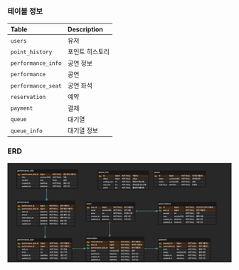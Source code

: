 ### 테이블 정보

| Table              | Description |
|:-------------------|:------------|
| `users`            | 유저          |
| `point_history`    | 포인트 히스토리    |
| `performance_info` | 공연 정보       |
| `performance`      | 공연          |
| `performance_seat` | 공연 좌석       |
| `reservation`      | 예약          |
| `payment`          | 결제          |
| `queue`            | 대기열         |
| `queue_info`       | 대기열 정보      |

### ERD

![ERD](ERD.png)